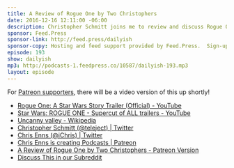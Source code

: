 ```yaml
---
title: A Review of Rogue One by Two Christophers
date: 2016-12-16 12:11:00 -06:00
description: Christopher Schmitt joins me to review and discuss Rogue One, which opened this week in theatres around the world. Is it A New Hope or does it make us want to strike back at the ticket seller for letting us go see it?
sponsor: Feed.Press
sponsor-link: http://feed.press/dailyish
sponsor-copy: Hosting and feed support provided by Feed.Press.  Sign-up today and try FeedPress on a 14 day trial (no contracts or commitments). Use promo code "dailyish" during checkout to get 10% off your first year.
episode: 193
show: dailyish
mp3: http://podcasts-1.feedpress.co/10587/dailyish-193.mp3
layout: episode
---
```



For <a href="https://www.patreon.com/ichris">Patreon supporters</a>, there will be a video version of this up shortly!</p>


* <a href="https://www.youtube.com/watch?v=frdj1zb9sMY">Rogue One: A Star Wars Story Trailer (Official) - YouTube</a>
* <a href="https://www.youtube.com/watch?v=D26gCL4CpKE">Star Wars: ROGUE ONE - Supercut of ALL trailers - YouTube</a>
* <a href="https://en.wikipedia.org/wiki/Uncanny_valley">Uncanny valley - Wikipedia</a>
* <a href="https://twitter.com/teleject">Christopher Schmitt (@teleject) | Twitter</a>
* <a href="https://twitter.com/ichris">Chris Enns (@iChris) | Twitter</a>
* <a href="https://www.patreon.com/ichris">Chris Enns is creating Podcasts | Patreon</a>
* <a href="https://www.patreon.com/posts/review-of-rogue-7514185">A Review of Rogue One by Two Christophers - Patreon Version</a>
* <a href="https://www.reddit.com/r/Goodstuff_fm/comments/5jaq03/dailyish_193_a_review_of_rogue_one_by_two/">Discuss This in our Subreddit</a>
